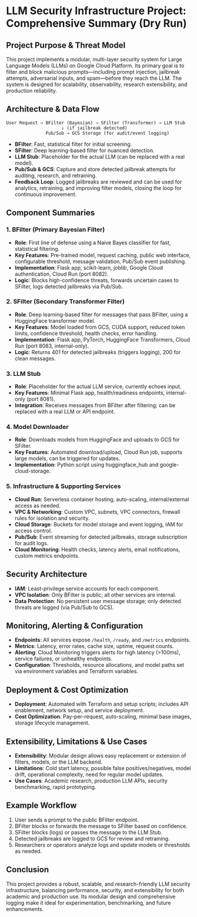 # LLM Security Infrastructure Project: Comprehensive Summary (Dry Run)

## Project Purpose & Threat Model

This project implements a modular, multi-layer security system for Large Language Models (LLMs) on Google Cloud Platform. Its primary goal is to filter and block malicious prompts—including prompt injection, jailbreak attempts, adversarial inputs, and spam—before they reach the LLM. The system is designed for scalability, observability, research extensibility, and production reliability.

## Architecture & Data Flow

```
User Request → BFilter (Bayesian) → SFilter (Transformer) → LLM Stub
                     ↓ (if jailbreak detected)
               Pub/Sub → GCS Storage (for audit/event logging)
```
- **BFilter**: Fast, statistical filter for initial screening.
- **SFilter**: Deep learning-based filter for nuanced detection.
- **LLM Stub**: Placeholder for the actual LLM (can be replaced with a real model).
- **Pub/Sub & GCS**: Capture and store detected jailbreak attempts for auditing, research, and retraining.
- **Feedback Loop**: Logged jailbreaks are reviewed and can be used for analytics, retraining, and improving filter models, closing the loop for continuous improvement.

## Component Summaries

### 1. BFilter (Primary Bayesian Filter)
- **Role**: First line of defense using a Naive Bayes classifier for fast, statistical filtering.
- **Key Features**: Pre-trained model, request caching, public web interface, configurable threshold, message validation, Pub/Sub event publishing.
- **Implementation**: Flask app, scikit-learn, joblib, Google Cloud authentication, Cloud Run (port 8082).
- **Logic**: Blocks high-confidence threats, forwards uncertain cases to SFilter, logs detected jailbreaks via Pub/Sub.

### 2. SFilter (Secondary Transformer Filter)
- **Role**: Deep learning-based filter for messages that pass BFilter, using a HuggingFace transformer model.
- **Key Features**: Model loaded from GCS, CUDA support, reduced token limits, confidence threshold, health checks, error handling.
- **Implementation**: Flask app, PyTorch, HuggingFace Transformers, Cloud Run (port 8083, internal-only).
- **Logic**: Returns 401 for detected jailbreaks (triggers logging), 200 for clean messages.

### 3. LLM Stub
- **Role**: Placeholder for the actual LLM service, currently echoes input.
- **Key Features**: Minimal Flask app, health/readiness endpoints, internal-only (port 8081).
- **Integration**: Receives messages from BFilter after filtering; can be replaced with a real LLM or API endpoint.

### 4. Model Downloader
- **Role**: Downloads models from HuggingFace and uploads to GCS for SFilter.
- **Key Features**: Automated download/upload, Cloud Run job, supports large models, can be triggered for updates.
- **Implementation**: Python script using huggingface_hub and google-cloud-storage.

### 5. Infrastructure & Supporting Services
- **Cloud Run**: Serverless container hosting, auto-scaling, internal/external access as needed.
- **VPC & Networking**: Custom VPC, subnets, VPC connectors, firewall rules for isolation and security.
- **Cloud Storage**: Buckets for model storage and event logging, IAM for access control.
- **Pub/Sub**: Event streaming for detected jailbreaks, storage subscription for audit logs.
- **Cloud Monitoring**: Health checks, latency alerts, email notifications, custom metrics endpoints.

## Security Architecture
- **IAM**: Least-privilege service accounts for each component.
- **VPC Isolation**: Only BFilter is public; all other services are internal.
- **Data Protection**: No persistent user message storage; only detected threats are logged (via Pub/Sub to GCS).

## Monitoring, Alerting & Configuration
- **Endpoints**: All services expose `/health`, `/ready`, and `/metrics` endpoints.
- **Metrics**: Latency, error rates, cache size, uptime, request counts.
- **Alerting**: Cloud Monitoring triggers alerts for high latency (>100ms), service failures, or unhealthy endpoints.
- **Configuration**: Thresholds, resource allocations, and model paths set via environment variables and Terraform variables.

## Deployment & Cost Optimization
- **Deployment**: Automated with Terraform and setup scripts; includes API enablement, network setup, and service deployment.
- **Cost Optimization**: Pay-per-request, auto-scaling, minimal base images, storage lifecycle management.

## Extensibility, Limitations & Use Cases
- **Extensibility**: Modular design allows easy replacement or extension of filters, models, or the LLM backend.
- **Limitations**: Cold start latency, possible false positives/negatives, model drift, operational complexity, need for regular model updates.
- **Use Cases**: Academic research, production LLM APIs, security benchmarking, rapid prototyping.

## Example Workflow
1. User sends a prompt to the public BFilter endpoint.
2. BFilter blocks or forwards the message to SFilter based on confidence.
3. SFilter blocks (logs) or passes the message to the LLM Stub.
4. Detected jailbreaks are logged to GCS for review and retraining.
5. Researchers or operators analyze logs and update models or thresholds as needed.

## Conclusion

This project provides a robust, scalable, and research-friendly LLM security infrastructure, balancing performance, security, and extensibility for both academic and production use. Its modular design and comprehensive logging make it ideal for experimentation, benchmarking, and future enhancements.

